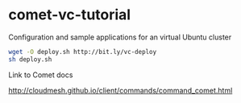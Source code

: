 # comet-vc-tutorial
Configuration and sample applications for an virtual Ubuntu cluster

```bash
wget -O deploy.sh http://bit.ly/vc-deploy
sh deploy.sh
```

Link to Comet docs

http://cloudmesh.github.io/client/commands/command_comet.html

